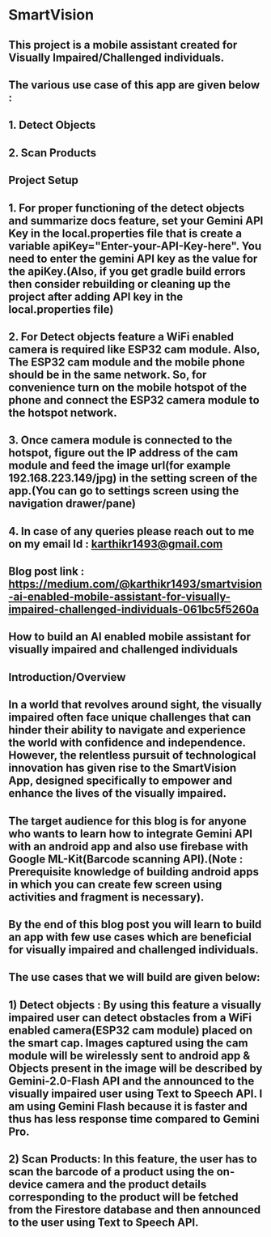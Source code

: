# SmartVision
## This project is a mobile assistant created for Visually Impaired/Challenged individuals.
## The various use case of this app are given below :
## 1. Detect Objects
## 2. Scan Products

## Project Setup
## 1. For proper functioning of the detect objects and summarize docs feature, set your Gemini API Key in the local.properties file that is create a variable apiKey="Enter-your-API-Key-here". You need to enter the gemini API key as the value for the apiKey.(Also, if you get gradle build errors then consider rebuilding or cleaning up the project after adding API key in the local.properties file)
## 2. For Detect objects feature a WiFi enabled camera is required like ESP32 cam module. Also, The ESP32 cam module and the mobile phone should be in the same network. So, for convenience turn on the mobile hotspot of the phone and connect the ESP32 camera module to the hotspot network.
## 3. Once camera module is connected to the hotspot, figure out the IP address of the cam module and feed the image url(for example 192.168.223.149/jpg) in the setting screen of the app.(You can go to settings screen using the navigation drawer/pane)
## 4. In case of any queries please reach out to me on my email Id : karthikr1493@gmail.com

## Blog post link : https://medium.com/@karthikr1493/smartvision-ai-enabled-mobile-assistant-for-visually-impaired-challenged-individuals-061bc5f5260a

## How to build an AI enabled mobile assistant for visually impaired and challenged individuals

## Introduction/Overview

## In a world that revolves around sight, the visually impaired often face unique challenges that can hinder their ability to navigate and experience the world with confidence and independence. However, the relentless pursuit of technological innovation has given rise to the SmartVision App, designed specifically to empower and enhance the lives of the visually impaired.

## The target audience for this blog is for anyone who wants to learn how to integrate Gemini API with an android app and also use firebase with Google ML-Kit(Barcode scanning API).(Note : Prerequisite knowledge of building android apps in which you can create few screen using activities and fragment is necessary).
 
## By the end of this blog post you will learn to build an app with few use cases which are beneficial for visually impaired and challenged individuals.

## The use cases that we will build are given below:

## 1) Detect objects : By using this feature a visually impaired user can detect obstacles from a WiFi enabled camera(ESP32 cam module) placed on the smart cap. Images captured using the cam module will be wirelessly sent to android app & Objects present in the image will be described by Gemini-2.0-Flash API and the announced to the visually impaired user using Text to Speech API. I am using Gemini Flash because it is faster and thus has less response time compared to Gemini Pro.

## 2) Scan Products: In this feature, the user has to scan the barcode of a product using the on-device camera and the product details corresponding to the product will be fetched from the Firestore database and then announced to the user using Text to Speech API.


